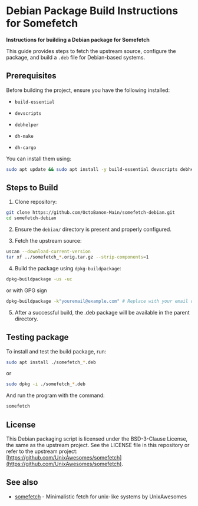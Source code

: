 # Debian Package Build Instructions for Somefetch

**Instructions for building a Debian package for Somefetch**

This guide provides steps to fetch the upstream source, configure the package, and build a `.deb` file for Debian-based systems.

## Prerequisites

Before building the project, ensure you have the following installed:

- `build-essential`

- `devscripts`

- `debhelper`

- `dh-make`

- `dh-cargo`

You can install them using:

```bash
sudo apt update && sudo apt install -y build-essential devscripts debhelper dh-make dh-cargo
```

## Steps to Build

1. Clone repository:
```bash
git clone https://github.com/OctoBanon-Main/somefetch-debian.git
cd somefetch-debian
```

2. Ensure the `debian/` directory is present and properly configured.

3. Fetch the upstream source:
```bash
uscan --download-current-version
tar xf ../somefetch_*.orig.tar.gz --strip-components=1
```

4. Build the package using `dpkg-buildpackage`:
```bash
dpkg-buildpackage -us -uc
```
or with GPG sign
```bash
dpkg-buildpackage -k"youremail@example.com" # Replace with your email or GPG key ID
```

5. After a successful build, the .deb package will be available in the parent directory.

## Testing package
To install and test the build package, run:
```bash
sudo apt install ./somefetch_*.deb
```
or
```bash
sudo dpkg -i ./somefetch_*.deb
```
And run the program with the command:
```bash
somefetch
```

## License

This Debian packaging script is licensed under the BSD-3-Clause License, the same as the upstream project.
See the LICENSE file in this repository or refer to the upstream project:
[https://github.com/UnixAwesomes/somefetch](https://github.com/UnixAwesomes/somefetch).

## See also

- [somefetch](https://github.com/UnixAwesomes/somefetch) - Minimalistic fetch for unix-like systems by UnixAwesomes

